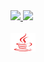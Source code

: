<div>
  <a href="https://github.com/henriquecentenaro">
  <img height="160em" src="https://github-readme-stats.vercel.app/api?username=henriquecentenaro&show_icons=true&theme=calm&include_all_commits=true&count_private=true"/>
  <img height="160em" src="https://github-readme-stats.vercel.app/api/top-langs/?username=henriquecentenaro&layout=compact&langs_count=7&theme=calm"/>
</div>
  
<div style="display: inline_block"><br>
  <img align="center" alt="Java" height="30" width="40" src="https://raw.githubusercontent.com/devicons/devicon/master/icons/java/java-plain.svg">
</div>
